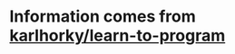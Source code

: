# Information comes from [karlhorky/learn-to-program](https://github.com/karlhorky/learn-to-program)

